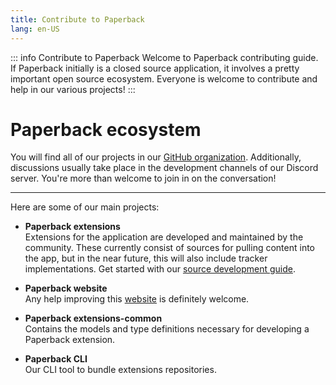 ```yaml
---
title: Contribute to Paperback
lang: en-US
---
```


::: info Contribute to Paperback
Welcome to Paperback contributing guide. If Paperback initially is a closed source application, it involves a pretty important open source ecosystem. Everyone is welcome to contribute and help in our various projects!
:::

# Paperback ecosystem
You will find all of our projects in our [GitHub organization](https://github.com/Paperback-iOS). Additionally, discussions usually take place in the development channels of our Discord server. You're more than welcome to join in on the conversation!

---

Here are some of our main projects:

 * **Paperback extensions**  
  Extensions for the application are developed and maintained by the community. These currently consist of sources for pulling content into the app, but in the near future, this will also include tracker implementations.
  Get started with our [source development guide](extension-development/).

 * **Paperback website**  
  Any help improving this [website](https://github.com/Paperback-iOS/website/) is definitely welcome.

 * **Paperback extensions-common**  
   Contains the models and type definitions necessary for developing a Paperback extension.

 * **Paperback CLI**  
   Our CLI tool to bundle extensions repositories.

